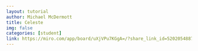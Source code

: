 ```yaml
---
layout: tutorial
author: Michael McDermott
title: Celeste
img: false
categories: [student]
link: https://miro.com/app/board/uXjVPu7KGgA=/?share_link_id=520205488788
---
```

